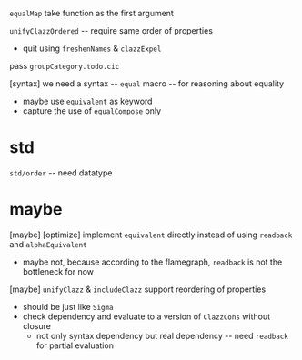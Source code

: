 `equalMap` take function as the first argument

`unifyClazzOrdered` -- require same order of properties

- quit using `freshenNames` & `clazzExpel`

pass `groupCategory.todo.cic`

[syntax] we need a syntax -- `equal` macro -- for reasoning about equality

- maybe use `equivalent` as keyword
- capture the use of `equalCompose` only

# std

`std/order` -- need datatype

# maybe

[maybe] [optimize] implement `equivalent` directly instead of using `readback` and `alphaEquivalent`

- maybe not, because according to the flamegraph, `readback` is not the bottleneck for now

[maybe] `unifyClazz` & `includeClazz` support reordering of properties

- should be just like `Sigma`
- check dependency and evaluate to a version of `ClazzCons` without closure
  - not only syntax dependency but real dependency -- need `readback` for partial evaluation
